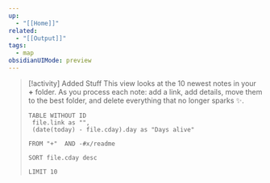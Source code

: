 ```yaml
---
up:
  - "[[Home]]"
related:
  - "[[Output]]"
tags:
  - map
obsidianUIMode: preview
---
```



> [!activity]  Added Stuff
> This view looks at the 10 newest notes in your **+** folder. As you process each note: add a link, add details, move them to the best folder,  and delete everything that no longer sparks ✨. 
> 
> ``` dataview
> TABLE WITHOUT ID
>  file.link as "",
>  (date(today) - file.cday).day as "Days alive"
> 
> FROM "+"  AND -#x/readme
> 
> SORT file.cday desc
> 
> LIMIT 10
> ```
